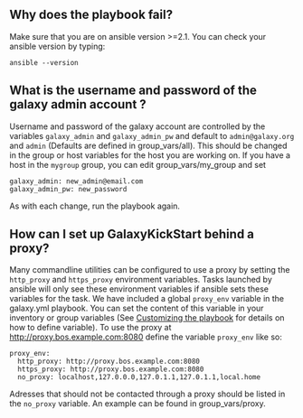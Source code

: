 Why does the playbook fail?
----

Make sure that you are on ansible version >=2.1.
You can check your ansible version by typing:

```
ansible --version
```

What is the username and password of the galaxy admin account ?
----

Username and password of the galaxy account are controlled by the variables `galaxy_admin` and `galaxy_admin_pw` and
default to `admin@galaxy.org` and `admin` (Defaults are defined in group_vars/all). This should be changed in the group or host variables for the host you are working on.
If you have a host in the `mygroup` group, you can edit group_vars/my_group and set
```
galaxy_admin: new_admin@email.com
galaxy_admin_pw: new_password
```

As with each change, run the playbook again.


How can I set up GalaxyKickStart behind a proxy?
----

Many commandline utilities can be configured to use a proxy by setting the
`http_proxy` and `https_proxy` environment variables. Tasks launched by ansible
will only see these environment variables if ansible sets these variables for
the task. We have included a global `proxy_env` variable in the galaxy.yml playbook.
You can set the content of this variable in your inventory or group variables 
(See [Customizing the playbook](customizations.md) for details on how to define variable).
To use the proxy at http://proxy.bos.example.com:8080 define the variable `proxy_env` like so:

```
proxy_env:
  http_proxy: http://proxy.bos.example.com:8080
  https_proxy: http://proxy.bos.example.com:8080
  no_proxy: localhost,127.0.0.0,127.0.1.1,127.0.1.1,local.home
```

Adresses that should not be contacted through a proxy should be listed in the `no_proxy` variable.
An example can be found in group_vars/proxy.
